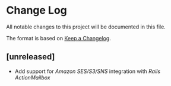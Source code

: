 # Change Log

All notable changes to this project will be documented in this file.

The format is based on [Keep a Changelog](http://keepachangelog.com/).

## [unreleased]

- Add support for _Amazon SES/S3/SNS_ integration with _Rails ActionMailbox_

